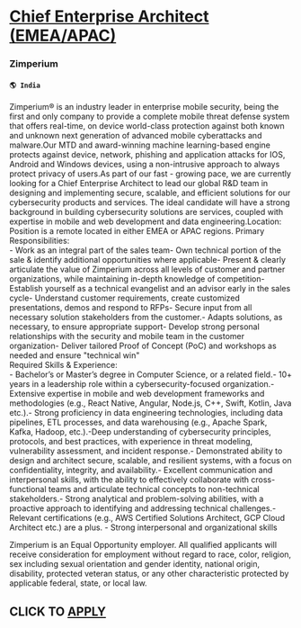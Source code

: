 # [Chief Enterprise Architect (EMEA/APAC)](https://www.remotewlb.com/apply/chief-enterprise-architect-emea-apac)  
### Zimperium  
#### `🌎 India`  
Zimperium® is an industry leader in enterprise mobile security, being the first and only company to provide a complete mobile threat defense system that offers real-time, on device world-class protection against both known and unknown next generation of advanced mobile cyberattacks and malware.Our MTD and award-winning machine learning-based engine protects against device, network, phishing and application attacks for IOS, Android and Windows devices, using a non-intrusive approach to always protect privacy of users.As part of our fast - growing pace, we are currently looking for a Chief Enterprise Architect to lead our global R&D team in designing and implementing secure, scalable, and efficient solutions for our cybersecurity products and services. The ideal candidate will have a strong background in building cybersecurity solutions are services, coupled with expertise in mobile and web development and data engineering.Location: Position is a remote located in either EMEA or APAC
regions. Primary Responsibilities:  
\- Work as an integral part of the sales team- Own technical portion of the sale & identify additional opportunities where applicable- Present & clearly articulate the value of Zimperium across all levels of customer and partner organizations, while maintaining in-depth knowledge of competition- Establish yourself as a technical evangelist and an advisor early in the sales cycle- Understand customer requirements, create customized presentations, demos and respond to RFPs- Secure input from all necessary solution stakeholders from the customer.- Adapts solutions, as necessary, to ensure appropriate support- Develop strong personal relationships with the security and mobile team in the customer organization- Deliver tailored Proof of Concept (PoC) and workshops as needed and ensure "technical win"  
Required Skills & Experience:  
\- Bachelor’s or Master’s degree in Computer Science, or a related field.- 10+ years in a leadership role within a cybersecurity-focused organization.- Extensive expertise in mobile and web development frameworks and methodologies (e.g., React Native, Angular, Node.js, C++, Swift, Kotlin, Java etc.).- Strong proficiency in data engineering technologies, including data pipelines, ETL processes, and data warehousing (e.g., Apache Spark, Kafka, Hadoop, etc.).-Deep understanding of cybersecurity principles, protocols, and best practices, with experience in threat modeling, vulnerability assessment, and incident response.- Demonstrated ability to design and architect secure, scalable, and resilient systems, with a focus on confidentiality, integrity, and availability.- Excellent communication and interpersonal skills, with the ability to effectively collaborate with cross-functional teams and articulate technical concepts to non-technical stakeholders.- Strong analytical and problem-solving
abilities, with a proactive approach to identifying and addressing technical challenges.- Relevant certifications (e.g., AWS Certified Solutions Architect, GCP Cloud Architect etc.) are a plus. - Strong interpersonal and organizational skills  
  
  
Zimperium is an Equal Opportunity employer. All qualified applicants will receive consideration for employment without regard to race, color, religion, sex including sexual orientation and gender identity, national origin, disability, protected veteran status, or any other characteristic protected by applicable federal, state, or local law.  
## CLICK TO [APPLY](https://www.remotewlb.com/apply/chief-enterprise-architect-emea-apac)

